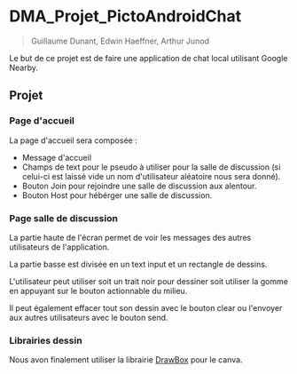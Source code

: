 # DMA_Projet_PictoAndroidChat
> Guillaume Dunant, Edwin Haeffner, Arthur Junod

Le but de ce projet est de faire une application de chat local utilisant Google Nearby.
## Projet
### Page d'accueil

La page d'accueil sera composée :
- Message d'accueil
- Champs de text pour le pseudo à utiliser pour la salle de discussion (si celui-ci est laissé vide un nom d'utilisateur aléatoire nous sera donné).
- Bouton Join pour rejoindre une salle de discussion aux alentour.
- Bouton Host pour hébérger une salle de discussion.

### Page salle de discussion

La partie haute de l'écran permet de voir les messages des autres utilisateurs de l'application. 

La partie basse est divisée en un text input et un rectangle de dessins.

L'utilisateur peut utiliser soit un trait noir pour dessiner soit utiliser la gomme en appuyant sur le bouton actionnable du milieu.

Il peut également effacer tout son dessin avec le bouton clear ou l'envoyer aux autres utilisateurs avec le bouton send.


### Librairies dessin

Nous avon finalement utiliser la librairie [DrawBox](https://github.com/akshay2211/DrawBox) pour le canva.
